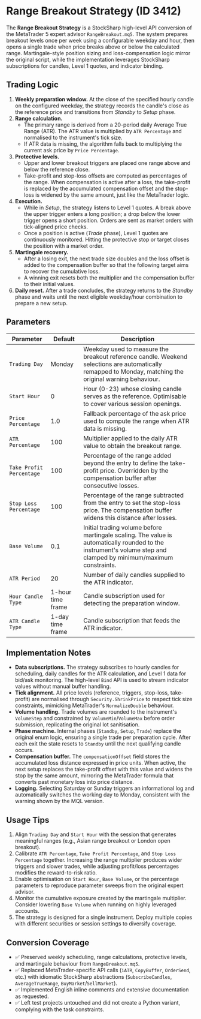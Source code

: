 # Range Breakout Strategy (ID 3412)

The **Range Breakout Strategy** is a StockSharp high-level API conversion of the MetaTrader 5 expert advisor `RangeBreakout.mq5`. The system prepares breakout levels once per week using a configurable weekday and hour, then opens a single trade when price breaks above or below the calculated range. Martingale-style position sizing and loss-compensation logic mirror the original script, while the implementation leverages StockSharp subscriptions for candles, Level 1 quotes, and indicator binding.

## Trading Logic

1. **Weekly preparation window.** At the close of the specified hourly candle on the configured weekday, the strategy records the candle's close as the reference price and transitions from *Standby* to *Setup* phase.
2. **Range calculation.**
   - The primary range is derived from a 20-period daily Average True Range (ATR). The ATR value is multiplied by `ATR Percentage` and normalised to the instrument's tick size.
   - If ATR data is missing, the algorithm falls back to multiplying the current ask price by `Price Percentage`.
3. **Protective levels.**
   - Upper and lower breakout triggers are placed one range above and below the reference close.
   - Take-profit and stop-loss offsets are computed as percentages of the range. When compensation is active after a loss, the take-profit is replaced by the accumulated compensation offset and the stop-loss is widened by the same amount, just like the MetaTrader logic.
4. **Execution.**
   - While in *Setup*, the strategy listens to Level 1 quotes. A break above the upper trigger enters a long position; a drop below the lower trigger opens a short position. Orders are sent as market orders with tick-aligned price checks.
   - Once a position is active (*Trade* phase), Level 1 quotes are continuously monitored. Hitting the protective stop or target closes the position with a market order.
5. **Martingale recovery.**
   - After a losing exit, the next trade size doubles and the loss offset is added to the compensation buffer so that the following target aims to recover the cumulative loss.
   - A winning exit resets both the multiplier and the compensation buffer to their initial values.
6. **Daily reset.** After a trade concludes, the strategy returns to the *Standby* phase and waits until the next eligible weekday/hour combination to prepare a new setup.

## Parameters

| Parameter | Default | Description |
|-----------|---------|-------------|
| `Trading Day` | Monday | Weekday used to measure the breakout reference candle. Weekend selections are automatically remapped to Monday, matching the original warning behaviour. |
| `Start Hour` | 0 | Hour (0-23) whose closing candle serves as the reference. Optimisable to cover various session openings. |
| `Price Percentage` | 1.0 | Fallback percentage of the ask price used to compute the range when ATR data is missing. |
| `ATR Percentage` | 100 | Multiplier applied to the daily ATR value to obtain the breakout range. |
| `Take Profit Percentage` | 100 | Percentage of the range added beyond the entry to define the take-profit price. Overridden by the compensation buffer after consecutive losses. |
| `Stop Loss Percentage` | 100 | Percentage of the range subtracted from the entry to set the stop-loss price. The compensation buffer widens this distance after losses. |
| `Base Volume` | 0.1 | Initial trading volume before martingale scaling. The value is automatically rounded to the instrument's volume step and clamped by minimum/maximum constraints. |
| `ATR Period` | 20 | Number of daily candles supplied to the ATR indicator. |
| `Hour Candle Type` | 1-hour time frame | Candle subscription used for detecting the preparation window. |
| `ATR Candle Type` | 1-day time frame | Candle subscription that feeds the ATR indicator. |

## Implementation Notes

- **Data subscriptions.** The strategy subscribes to hourly candles for scheduling, daily candles for the ATR calculation, and Level 1 data for bid/ask monitoring. The high-level `Bind` API is used to stream indicator values without manual buffer handling.
- **Tick alignment.** All price levels (reference, triggers, stop-loss, take-profit) are normalised through `Security.ShrinkPrice` to respect tick size constraints, mimicking MetaTrader's `NormalizeDouble` behaviour.
- **Volume handling.** Trade volumes are rounded to the instrument's `VolumeStep` and constrained by `VolumeMin`/`VolumeMax` before order submission, replicating the original lot sanitisation.
- **Phase machine.** Internal phases (`Standby`, `Setup`, `Trade`) replace the original enum logic, ensuring a single trade per preparation cycle. After each exit the state resets to `Standby` until the next qualifying candle occurs.
- **Compensation buffer.** The `compensationOffset` field stores the accumulated loss distance expressed in price units. When active, the next setup replaces the take-profit offset with this value and widens the stop by the same amount, mirroring the MetaTrader formula that converts past monetary loss into price distance.
- **Logging.** Selecting Saturday or Sunday triggers an informational log and automatically switches the working day to Monday, consistent with the warning shown by the MQL version.

## Usage Tips

1. Align `Trading Day` and `Start Hour` with the session that generates meaningful ranges (e.g., Asian range breakout or London open breakout).
2. Calibrate `ATR Percentage`, `Take Profit Percentage`, and `Stop Loss Percentage` together. Increasing the range multiplier produces wider triggers and slower trades, while adjusting profit/loss percentages modifies the reward-to-risk ratio.
3. Enable optimisation on `Start Hour`, `Base Volume`, or the percentage parameters to reproduce parameter sweeps from the original expert advisor.
4. Monitor the cumulative exposure created by the martingale multiplier. Consider lowering `Base Volume` when running on highly leveraged accounts.
5. The strategy is designed for a single instrument. Deploy multiple copies with different securities or session settings to diversify coverage.

## Conversion Coverage

- ✅ Preserved weekly scheduling, range calculations, protective levels, and martingale behaviour from `RangeBreakout.mq5`.
- ✅ Replaced MetaTrader-specific API calls (`iATR`, `CopyBuffer`, `OrderSend`, etc.) with idiomatic StockSharp abstractions (`SubscribeCandles`, `AverageTrueRange`, `BuyMarket`/`SellMarket`).
- ✅ Implemented English inline comments and extensive documentation as requested.
- ✅ Left test projects untouched and did not create a Python variant, complying with the task constraints.
